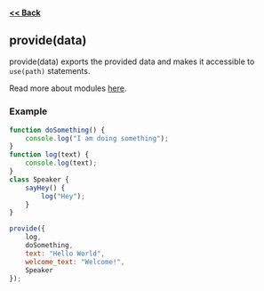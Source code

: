 #### [<< Back](https://github.com/solvedDev/bridge./blob/master/plugins/getting-started.md)
## provide(data)
provide(data) exports the provided data and makes it accessible to ```use(path)``` statements.

Read more about modules [here](https://github.com/solvedDev/bridge./blob/master/plugins/use.md).

### Example
```javascript
function doSomething() {
    console.log("I am doing something");
}
function log(text) {
    console.log(text);
}
class Speaker {
    sayHey() {
        log("Hey");
    }
}

provide({
    log,
    doSomething,
    text: "Hello World",
    welcome_text: "Welcome!",
    Speaker
});
```